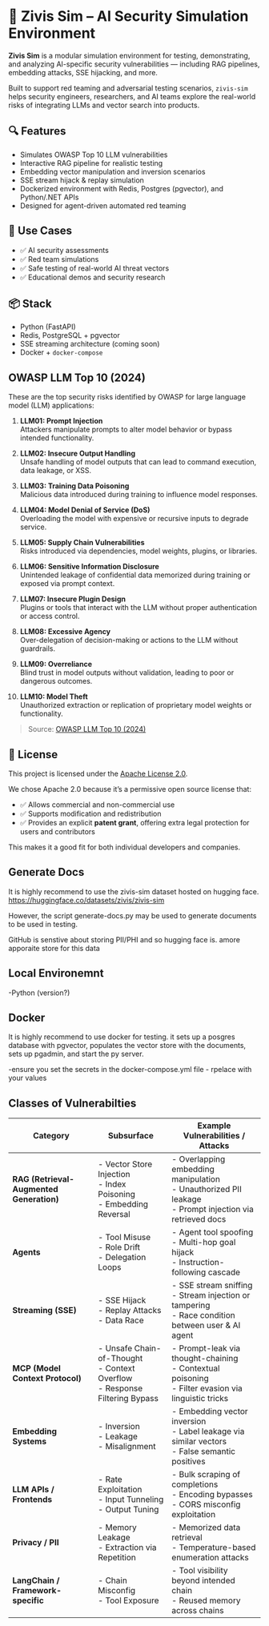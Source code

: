 # 🧪 Zivis Sim – AI Security Simulation Environment

**Zivis Sim** is a modular simulation environment for testing, demonstrating, and analyzing AI-specific security vulnerabilities — including RAG pipelines, embedding attacks, SSE hijacking, and more.

Built to support red teaming and adversarial testing scenarios, `zivis-sim` helps security engineers, researchers, and AI teams explore the real-world risks of integrating LLMs and vector search into products.

## 🔍 Features

- Simulates OWASP Top 10 LLM vulnerabilities
- Interactive RAG pipeline for realistic testing
- Embedding vector manipulation and inversion scenarios
- SSE stream hijack & replay simulation
- Dockerized environment with Redis, Postgres (pgvector), and Python/.NET APIs
- Designed for agent-driven automated red teaming

## 🚀 Use Cases

- ✅ AI security assessments
- ✅ Red team simulations
- ✅ Safe testing of real-world AI threat vectors
- ✅ Educational demos and security research

## 📦 Stack

- Python (FastAPI)
- Redis, PostgreSQL + pgvector
- SSE streaming architecture (coming soon)
- Docker + `docker-compose`

## OWASP LLM Top 10 (2024)

These are the top security risks identified by OWASP for large language model (LLM) applications:

1. **LLM01: Prompt Injection**  
   Attackers manipulate prompts to alter model behavior or bypass intended functionality.

2. **LLM02: Insecure Output Handling**  
   Unsafe handling of model outputs that can lead to command execution, data leakage, or XSS.

3. **LLM03: Training Data Poisoning**  
   Malicious data introduced during training to influence model responses.

4. **LLM04: Model Denial of Service (DoS)**  
   Overloading the model with expensive or recursive inputs to degrade service.

5. **LLM05: Supply Chain Vulnerabilities**  
   Risks introduced via dependencies, model weights, plugins, or libraries.

6. **LLM06: Sensitive Information Disclosure**  
   Unintended leakage of confidential data memorized during training or exposed via prompt context.

7. **LLM07: Insecure Plugin Design**  
   Plugins or tools that interact with the LLM without proper authentication or access control.

8. **LLM08: Excessive Agency**  
   Over-delegation of decision-making or actions to the LLM without guardrails.

9. **LLM09: Overreliance**  
   Blind trust in model outputs without validation, leading to poor or dangerous outcomes.

10. **LLM10: Model Theft**  
   Unauthorized extraction or replication of proprietary model weights or functionality.

> Source: [OWASP LLM Top 10 (2024)](https://owasp.org/www-project-top-10-for-large-language-model-applications/)


## 📄 License

This project is licensed under the [Apache License 2.0](https://www.apache.org/licenses/LICENSE-2.0).

We chose Apache 2.0 because it’s a permissive open source license that:
- ✅ Allows commercial and non-commercial use
- ✅ Supports modification and redistribution
- ✅ Provides an explicit **patent grant**, offering extra legal protection for users and contributors

This makes it a good fit for both individual developers and companies.




## Generate Docs
It is highly recommend to use the zivis-sim dataset hosted on hugging face.
https://huggingface.co/datasets/zivis/zivis-sim

However, the script generate-docs.py may be used to generate documents to be used in testing. 

GitHub is senstive about storing PII/PHI and so hugging face is. amore apporaite store for this data

## Local Environemnt

-Python (version?) 

## Docker 
It is highly recommend to use docker for testing. it sets up a posgres database with pgvector, populates the vector store with the documents, sets up pgadmin, and start the 
py server. 

-ensure you set the secrets in the docker-compose.yml file - rpelace with your values


## Classes of Vulnerabilties

| **Category**                             | **Subsurface**                                                                 | **Example Vulnerabilities / Attacks**                                                                       |
| ---------------------------------------- | ------------------------------------------------------------------------------ | ----------------------------------------------------------------------------------------------------------- |
| **RAG (Retrieval-Augmented Generation)** | - Vector Store Injection<br>- Index Poisoning<br>- Embedding Reversal          | - Overlapping embedding manipulation<br>- Unauthorized PII leakage<br>- Prompt injection via retrieved docs |
| **Agents**                               | - Tool Misuse<br>- Role Drift<br>- Delegation Loops                            | - Agent tool spoofing<br>- Multi-hop goal hijack<br>- Instruction-following cascade                         |
| **Streaming (SSE)**                      | - SSE Hijack<br>- Replay Attacks<br>- Data Race                                | - SSE stream sniffing<br>- Stream injection or tampering<br>- Race condition between user & AI agent        |
| **MCP (Model Context Protocol)**         | - Unsafe Chain-of-Thought<br>- Context Overflow<br>- Response Filtering Bypass | - Prompt-leak via thought-chaining<br>- Contextual poisoning<br>- Filter evasion via linguistic tricks      |
| **Embedding Systems**                    | - Inversion<br>- Leakage<br>- Misalignment                                     | - Embedding vector inversion<br>- Label leakage via similar vectors<br>- False semantic positives           |
| **LLM APIs / Frontends**                 | - Rate Exploitation<br>- Input Tunneling<br>- Output Tuning                    | - Bulk scraping of completions<br>- Encoding bypasses<br>- CORS misconfig exploitation                      |
| **Privacy / PII**                        | - Memory Leakage<br>- Extraction via Repetition                                | - Memorized data retrieval<br>- Temperature-based enumeration attacks                                       |
| **LangChain / Framework-specific**       | - Chain Misconfig<br>- Tool Exposure                                           | - Tool visibility beyond intended chain<br>- Reused memory across chains                                    |

